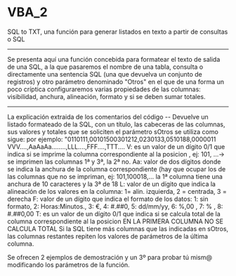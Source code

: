 # VBA_2
SQL to TXT, una función para generar listados en texto a partir de consultas o SQL

---

Se presenta aquí una función concebida para formatear el texto de salida de una SQL, a la que pasaremos el nombre de una tabla, consulta o directamente una sentencia SQL (una que devuelva un conjunto de registros) y otro parámetro denominado "Otros" en el que de una forma un poco críptica configuraremos varias propiedades de las columnas: visibilidad, anchura, alineación, formato y si se deben sumar totales.

--- 

La explicación extraida de los comentarios del código --
Devuelve un listado formateado de la SQL, con un título, las cabeceras de las columnas, sus valores y totales que se soliciten
el parámetro sOtros se utiliza como sigue: por ejemplo: "0110111,00101500301212,0230133,0510188,0000011
                                                         VVV....,AaAaAa........,LLL....,FFF....,TTT....
V: es un valor de un dígito 0/1 que indica si se imprime la columna correspondiente al la posicion , ej: 101, ...-> se imprimen las columnas 1ª y 3ª, la 2ª no.
Aa: valor de dos dígitos donde se indica la anchura de la columna correspondiente (hay que ocupar los de las columnas que no se  impriman, ej: 101,100018,... la 1ª columna tiene una anchura de 10 caracteres y la 3ª de 18
L: valor de un dígito que indica la alineación de los valores en la columna: 1= alin. izquierda, 2 = centrada, 3 = derecha
F: valor de un dígito que indica el formato de los datos: 1: sin formato, 2: Horas:Minutos., 3: €, 4: #.##0, 5: dd/mm/yy, 6: %,00 , 7: % , 8: #.##0,00
T: es un valor de un dígito 0/1 que indica si se calcula total de la columna correspondiente al la posicion EN LA PRIMERA COLUMNA NO SE CALCULA TOTAL
Si la SQL tiene más columnas que las indicadas en sOtros, las columnas restantes repiten los valores de parámetros de la última columna.

Se ofrecen 2 ejemplos de demostración y un 3º para probar tú mism@ modificando los parámetros de la función.
